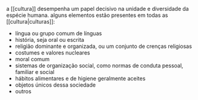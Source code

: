 a [[cultura]] desempenha um papel decisivo na unidade e diversidade da espécie humana. alguns elementos estão presentes em todas as [[cultura|culturas]]:
- língua ou grupo comum de línguas
- história, seja oral ou escrita
- religião dominante e organizada, ou um conjunto de crenças religiosas
- costumes e valores nucleares
- moral comum
- sistemas de organização social, como normas de conduta pessoal, familiar e social
- hábitos alimentares e de higiene geralmente aceites
- objetos únicos dessa sociedade
- outros